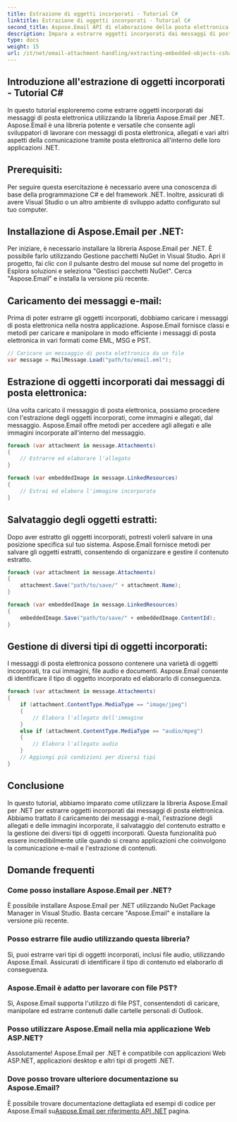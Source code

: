 ```yaml
---
title: Estrazione di oggetti incorporati - Tutorial C#
linktitle: Estrazione di oggetti incorporati - Tutorial C#
second_title: Aspose.Email API di elaborazione della posta elettronica .NET
description: Impara a estrarre oggetti incorporati dai messaggi di posta elettronica utilizzando Aspose.Email per .NET. Guida passo passo con esempi di codice.
type: docs
weight: 15
url: /it/net/email-attachment-handling/extracting-embedded-objects-csharp-tutorial/
---
```


## Introduzione all'estrazione di oggetti incorporati - Tutorial C#

In questo tutorial esploreremo come estrarre oggetti incorporati dai messaggi di posta elettronica utilizzando la libreria Aspose.Email per .NET. Aspose.Email è una libreria potente e versatile che consente agli sviluppatori di lavorare con messaggi di posta elettronica, allegati e vari altri aspetti della comunicazione tramite posta elettronica all'interno delle loro applicazioni .NET.

## Prerequisiti:

Per seguire questa esercitazione è necessario avere una conoscenza di base della programmazione C# e del framework .NET. Inoltre, assicurati di avere Visual Studio o un altro ambiente di sviluppo adatto configurato sul tuo computer.

## Installazione di Aspose.Email per .NET:

Per iniziare, è necessario installare la libreria Aspose.Email per .NET. È possibile farlo utilizzando Gestione pacchetti NuGet in Visual Studio. Apri il progetto, fai clic con il pulsante destro del mouse sul nome del progetto in Esplora soluzioni e seleziona "Gestisci pacchetti NuGet". Cerca "Aspose.Email" e installa la versione più recente.

## Caricamento dei messaggi e-mail:

Prima di poter estrarre gli oggetti incorporati, dobbiamo caricare i messaggi di posta elettronica nella nostra applicazione. Aspose.Email fornisce classi e metodi per caricare e manipolare in modo efficiente i messaggi di posta elettronica in vari formati come EML, MSG e PST.

```csharp
// Caricare un messaggio di posta elettronica da un file
var message = MailMessage.Load("path/to/email.eml");
```

## Estrazione di oggetti incorporati dai messaggi di posta elettronica:

Una volta caricato il messaggio di posta elettronica, possiamo procedere con l'estrazione degli oggetti incorporati, come immagini e allegati, dal messaggio. Aspose.Email offre metodi per accedere agli allegati e alle immagini incorporate all'interno del messaggio.

```csharp
foreach (var attachment in message.Attachments)
{
    // Estrarre ed elaborare l'allegato
}

foreach (var embeddedImage in message.LinkedResources)
{
    // Estrai ed elabora l'immagine incorporata
}
```

## Salvataggio degli oggetti estratti:

Dopo aver estratto gli oggetti incorporati, potresti volerli salvare in una posizione specifica sul tuo sistema. Aspose.Email fornisce metodi per salvare gli oggetti estratti, consentendo di organizzare e gestire il contenuto estratto.

```csharp
foreach (var attachment in message.Attachments)
{
    attachment.Save("path/to/save/" + attachment.Name);
}

foreach (var embeddedImage in message.LinkedResources)
{
    embeddedImage.Save("path/to/save/" + embeddedImage.ContentId);
}
```

## Gestione di diversi tipi di oggetti incorporati:

I messaggi di posta elettronica possono contenere una varietà di oggetti incorporati, tra cui immagini, file audio e documenti. Aspose.Email consente di identificare il tipo di oggetto incorporato ed elaborarlo di conseguenza.

```csharp
foreach (var attachment in message.Attachments)
{
    if (attachment.ContentType.MediaType == "image/jpeg")
    {
        // Elabora l'allegato dell'immagine
    }
    else if (attachment.ContentType.MediaType == "audio/mpeg")
    {
        // Elabora l'allegato audio
    }
    // Aggiungi più condizioni per diversi tipi
}
```

## Conclusione

In questo tutorial, abbiamo imparato come utilizzare la libreria Aspose.Email per .NET per estrarre oggetti incorporati dai messaggi di posta elettronica. Abbiamo trattato il caricamento dei messaggi e-mail, l'estrazione degli allegati e delle immagini incorporate, il salvataggio del contenuto estratto e la gestione dei diversi tipi di oggetti incorporati. Questa funzionalità può essere incredibilmente utile quando si creano applicazioni che coinvolgono la comunicazione e-mail e l'estrazione di contenuti.

## Domande frequenti

### Come posso installare Aspose.Email per .NET?

È possibile installare Aspose.Email per .NET utilizzando NuGet Package Manager in Visual Studio. Basta cercare "Aspose.Email" e installare la versione più recente.

### Posso estrarre file audio utilizzando questa libreria?

Sì, puoi estrarre vari tipi di oggetti incorporati, inclusi file audio, utilizzando Aspose.Email. Assicurati di identificare il tipo di contenuto ed elaborarlo di conseguenza.

### Aspose.Email è adatto per lavorare con file PST?

Sì, Aspose.Email supporta l'utilizzo di file PST, consentendoti di caricare, manipolare ed estrarre contenuti dalle cartelle personali di Outlook.

### Posso utilizzare Aspose.Email nella mia applicazione Web ASP.NET?

Assolutamente! Aspose.Email per .NET è compatibile con applicazioni Web ASP.NET, applicazioni desktop e altri tipi di progetti .NET.

### Dove posso trovare ulteriore documentazione su Aspose.Email?

 È possibile trovare documentazione dettagliata ed esempi di codice per Aspose.Email su[Aspose.Email per riferimento API .NET](https://reference.aspose.com/email/net/) pagina.